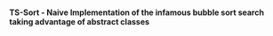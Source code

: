 #### TS-Sort - Naive Implementation of the infamous bubble sort search taking advantage of abstract classes
